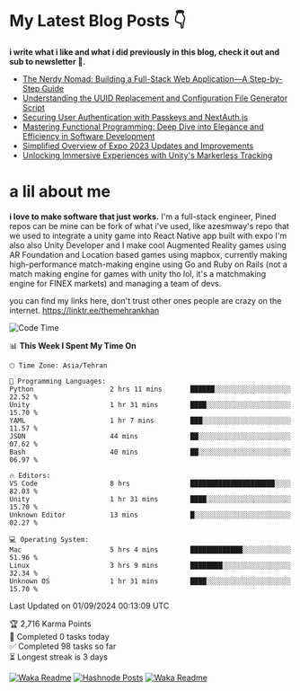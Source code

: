 # My Latest Blog Posts 👇
**i write what i like and what i did previously in this blog, check it out and sub to newsletter 🫡.**

<!-- HASHNODE_BLOG:START -->
- [The Nerdy Nomad: Building a Full-Stack Web Application—A Step-by-Step Guide](https://themehrankhan.hashnode.dev/the-nerdy-nomad-building-a-full-stack-web-applicationa-step-by-step-guide)
- [Understanding the UUID Replacement and Configuration File Generator Script](https://themehrankhan.hashnode.dev/understanding-the-uuid-replacement-and-configuration-file-generator-script)
- [Securing User Authentication with Passkeys and NextAuth.js](https://themehrankhan.hashnode.dev/securing-user-authentication-with-passkeys-and-nextauthjs)
- [Mastering Functional Programming: Deep Dive into Elegance and Efficiency in Software Development](https://themehrankhan.hashnode.dev/mastering-functional-programming-deep-dive-into-elegance-and-efficiency-in-software-development)
- [Simplified Overview of Expo 2023 Updates and Improvements](https://themehrankhan.hashnode.dev/expo-2023-updates-and-features-summary)
- [Unlocking Immersive Experiences with Unity's Markerless Tracking](https://themehrankhan.hashnode.dev/unlocking-immersive-experiences-with-unitys-markerless-tracking)

<!-- HASHNODE_BLOG:END -->

# a lil about me
**i love to make  software that just works.**
I'm a full-stack engineer, Pined repos can be mine can be fork of what i've used, like azesmway's repo that we used to integrate a unity game into React Native app built with expo I'm also also Unity Developer and I make cool Augmented Reality games using AR Foundation and Location based games using mapbox, currently making high-performance match-making engine using Go and Ruby on Rails (not a match making engine for games with unity tho lol, it's a matchmaking engine for FINEX markets) and managing a team of devs.

you can find my links here, don't trust other ones people are crazy on the internet.
https://linktr.ee/themehrankhan

<!--START_SECTION:waka-->
![Code Time](http://img.shields.io/badge/Code%20Time-612%20hrs%202%20mins-blue)

📊 **This Week I Spent My Time On** 

```text
🕑︎ Time Zone: Asia/Tehran

💬 Programming Languages: 
Python                   2 hrs 11 mins       ██████░░░░░░░░░░░░░░░░░░░   22.52 % 
Unity                    1 hr 31 mins        ████░░░░░░░░░░░░░░░░░░░░░   15.70 % 
YAML                     1 hr 7 mins         ███░░░░░░░░░░░░░░░░░░░░░░   11.57 % 
JSON                     44 mins             ██░░░░░░░░░░░░░░░░░░░░░░░   07.62 % 
Bash                     40 mins             ██░░░░░░░░░░░░░░░░░░░░░░░   06.97 % 

🔥 Editors: 
VS Code                  8 hrs               █████████████████████░░░░   82.03 % 
Unity                    1 hr 31 mins        ████░░░░░░░░░░░░░░░░░░░░░   15.70 % 
Unknown Editor           13 mins             █░░░░░░░░░░░░░░░░░░░░░░░░   02.27 % 

💻 Operating System: 
Mac                      5 hrs 4 mins        █████████████░░░░░░░░░░░░   51.96 % 
Linux                    3 hrs 9 mins        ████████░░░░░░░░░░░░░░░░░   32.34 % 
Unknown OS               1 hr 31 mins        ████░░░░░░░░░░░░░░░░░░░░░   15.70 % 
```


 Last Updated on 01/09/2024 00:13:09 UTC
<!--END_SECTION:waka-->

<!-- TODO-IST:START -->
🏆  2,716 Karma Points           
🌸  Completed 0 tasks today           
✅  Completed 98 tasks so far           
⏳  Longest streak is 3 days
<!-- TODO-IST:END -->

[![Waka Readme](https://github.com/TheMehranKhan/themehrankhan/actions/workflows/main.yml/badge.svg)](https://github.com/TheMehranKhan/themehrankhan/actions/workflows/main.yml)
[![Hashnode Posts](https://github.com/TheMehranKhan/themehrankhan/actions/workflows/hashnode.yml/badge.svg)](https://github.com/TheMehranKhan/themehrankhan/actions/workflows/hashnode.yml)
[![Waka Readme](https://github.com/TheMehranKhan/themehrankhan/actions/workflows/waka.yml/badge.svg)](https://github.com/TheMehranKhan/themehrankhan/actions/workflows/waka.yml)
